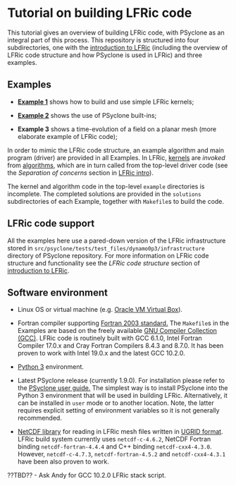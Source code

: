 # Tutorial on building LFRic code

This tutorial gives an overview of building LFRic code, with PSyclone
as an integral part of this process. This repository is structured
into four subdirectories, one with the
[introduction to LFRic](background) (including the overview of LFRic
code structure and how PSyclone is used in LFRic) and three examples.

## Examples

* [**Example 1**](example1) shows how to build and use simple LFRic kernels;

* [**Example 2**](example2) shows the use of PSyclone built-ins;

* **Example 3** shows a time-evolution of a field on a planar mesh (more
  elaborate example of LFRic code);

In order to mimic the LFRic code structure, an example algorithm and
main program (driver) are provided in all Examples. In LFRic,
[kernels](../background/LFRic_kernel.md) are *invoked* from
[algorithms](../background/LFRic_intro.md), which are in turn called
from the top-level driver code (see the *Separation of concerns* section
in [LFRic intro](../background/LFRic_intro.md)).

The kernel and algorithm code in the top-level `example` directories
is incomplete. The completed solutions are provided in the `solutions`
subdirectories of each Example, together with `Makefile`s to build
the code.

## LFRic code support

All the examples here use a pared-down version of the LFRic infrastructure
stored in `src/psyclone/tests/test_files/dynamo0p3/infrastructure`
directory of PSyclone repository. For more information on LFRic code
structure and functionality see the *LFRic code structure*
section of [introduction to LFRic](../background/LFRic_intro).

## Software environment

* Linux OS or virtual machine (e.g. [Oracle VM Virtual Box](
  https://www.virtualbox.org/)).

* Fortran compiler supporting [Fortran 2003 standard.](
  https://gcc.gnu.org/wiki/GFortranStandards#Fortran_2003)
  The `Makefile`s in the Examples are based on the freely available [GNU
  Compiler Collection (GCC)](https://gcc.gnu.org/). LFRic code is routinely
  built with GCC 6.1.0, Intel Fortran Compiler 17.0.x and Cray Fortran
  Compilers 8.4.3 and 8.7.0. It has been proven to work with Intel 19.0.x
  and the latest GCC 10.2.0.

* [Python 3](https://www.python.org/download/releases/3.0/) environment.

* Latest PSyclone release (currently 1.9.0). For installation please refer to
  the [PSyclone user guide.](
  https://psyclone.readthedocs.io/en/stable/getting_going.html)
  The simplest way is to install PSyclone into the Python 3 environment
  that will be used in building LFRic. Alternatively, it can be installed in
  `user` mode or to another location. Note, the latter requires explicit
  setting of environment variables so it is not generally recommended.

* [NetCDF library](https://www.unidata.ucar.edu/software/netcdf/) for reading
  in LFRic mesh files written in
  [UGRID format](https://ugrid-conventions.github.io/ugrid-conventions/).
  LFRic build system currently uses `netcdf-c-4.6.2`, NetCDF Fortran
  binding `netcdf-fortran-4.4.4` and C++ binding `netcdf-cxx4-4.3.0`.
  However, `netcdf-c-4.7.3`, `netcdf-fortran-4.5.2` and `netcdf-cxx4-4.3.1`
  have been also proven to work.

??TBD?? - Ask Andy for GCC 10.2.0 LFRic stack script.

